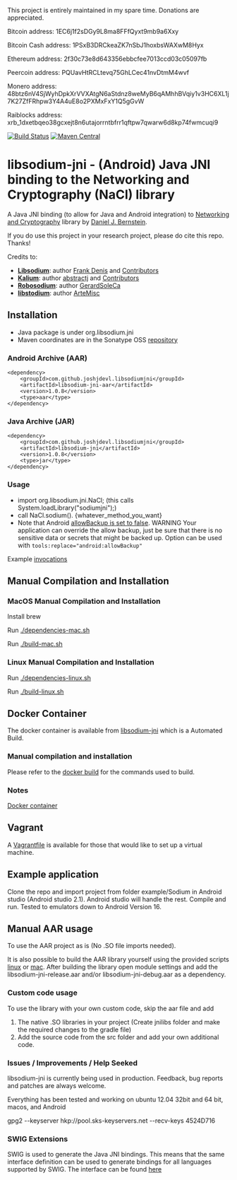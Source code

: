 This project is entirely maintained in my spare time. Donations are appreciated.

Bitcoin address: 1EC6j1f2sDGy9L8ma8FFfQyxt9mb9a6Xxy

Bitcoin Cash address: 1PSxB3DRCkeaZK7nSbJ1hoxbsWAXwM8Hyx

Ethereum address: 2f30c73e8d643356ebbcfee7013ccd03c05097fb

Peercoin address: PQUavHtRCLtevq75GhLCec41nvDtmM4wvf

Monero address: 48btz6nV4SjWyhDpkXrVVXAtgN6aStdnz8weMyB6qAMhhBVqiy1v3HC6XL1j7K27ZfFRhpw3Y4A4uE8o2PXMxFxY1Q5gGvW

Raiblocks address: xrb_1dxetbqeo38gcxejt8n6utajorrntbfrr1qftpw7qwarw6d8kp74fwmcuqi9

[![Build Status](https://travis-ci.org/joshjdevl/libsodium-jni.svg)](https://travis-ci.org/joshjdevl/libsodium-jni)
[![Maven Central](https://maven-badges.herokuapp.com/maven-central/com.github.joshjdevl.libsodiumjni/libsodium-jni/badge.svg)](https://oss.sonatype.org/#nexus-search;quick~libsodium)

# libsodium-jni - (Android) Java JNI binding to the Networking and Cryptography (NaCl) library 

A Java JNI binding (to allow for Java and Android integration) to [Networking and Cryptography](http://nacl.cr.yp.to/) library by [Daniel J. Bernstein](http://cr.yp.to/djb.html).

If you do use this project in your research project, please do cite this repo. Thanks!

Credits to:
* [**Libsodium**](https://github.com/jedisct1/libsodium): author [Frank Denis](https://github.com/jedisct1) and [Contributors](https://github.com/jedisct1/libsodium/graphs/contributors)
* [**Kalium**](https://github.com/abstractj/kalium): author [abstractj](https://github.com/abstractj) and [Contributors](https://github.com/abstractj/kalium/graphs/contributors)
* [**Robosodium**](https://github.com/GerardSoleCa/Robosodium): author [GerardSoleCa](https://github.com/GerardSoleCa)
* [**libstodium**](https://github.com/ArteMisc/libstodium): author [ArteMisc](https://github.com/ArteMisc)


## Installation

* Java package is under org.libsodium.jni
* Maven coordinates are in the Sonatype OSS [repository](https://oss.sonatype.org/#nexus-search;quick~libsodium)

### Android Archive (AAR)
    <dependency>
        <groupId>com.github.joshjdevl.libsodiumjni</groupId>
        <artifactId>libsodium-jni-aar</artifactId>
        <version>1.0.8</version>
        <type>aar</type>
    </dependency>

### Java Archive (JAR)

    <dependency>
        <groupId>com.github.joshjdevl.libsodiumjni</groupId>
        <artifactId>libsodium-jni</artifactId>
        <version>1.0.8</version>
        <type>jar</type>
    </dependency>

### Usage

* import org.libsodium.jni.NaCl; (this calls System.loadLibrary("sodiumjni");)
* call NaCl.sodium(). {whatever_method_you_want}
* Note that Android [allowBackup is set to false](src/main/AndroidManifest.xml). WARNING Your application can override the allow backup, just be sure that there is no sensitive data or secrets that might be backed up. Option can be used with  `tools:replace="android:allowBackup"`

Example [invocations](src/test/java/org/libsodium/jni/publickey/AuthenticatedEncryptionTest.java)

## Manual Compilation and Installation

### MacOS Manual Compilation and Installation

Install brew

Run [./dependencies-mac.sh](dependencies-mac.sh)

Run [./build-mac.sh](build-mac.sh)

### Linux Manual Compilation and Installation

Run [./dependencies-linux.sh](dependencies-linux.sh)

Run [./build-linux.sh](build-linux.sh)

## Docker Container

The docker container is available from [libsodium-jni](https://hub.docker.com/r/joshjdevl/libsodium-jni/) which is a Automated Build.

### Manual compilation and installation

Please refer to the [docker build](https://github.com/joshjdevl/libsodium-jni/blob/master/Dockerfile) for the commands used to build.

### Notes

[Docker container](https://hub.docker.com/r/joshjdevl/libsodium-jni/)

## Vagrant

A [Vagrantfile](Vagrantfile) is available for those that would like to set up a virtual machine.


## Example application
Clone the repo and import project from folder example/Sodium in Android studio (Android studio 2.1). Android studio will handle the rest.
Compile and run. Tested to emulators down to Android Version 16.

## Manual AAR usage
To use the AAR project as is (No .SO file imports needed).

It is also possible to build the AAR library yourself using the provided scripts [linux](build-linux.sh) or [mac](build-mac.sh). After building the library open module settings and add the libsodium-jni-release.aar and/or libsodium-jni-debug.aar as a dependency.

### Custom code usage
To use the library with your own custom code, skip the aar file and add

1. The native .SO libraries in your project (Create jnilibs folder and make the required changes to the gradle file)
2. Add the source code from the src folder and add your own additional code.


### Issues / Improvements / Help Seeked

libsodium-jni is currently being used in production. Feedback, bug reports and patches are always welcome.

Everything has been tested and working on ubuntu 12.04 32bit and 64 bit, macos, and Android

gpg2 --keyserver hkp://pool.sks-keyservers.net --recv-keys 4524D716

### SWIG Extensions

SWIG is used to generate the Java JNI bindings. This means that the same interface definition can be used to generate bindings for all languages supported by SWIG. The interface can be found [here](jni/sodium.i)
